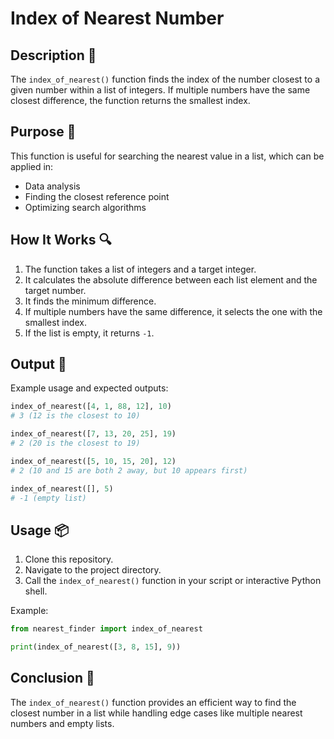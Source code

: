 # Index of Nearest Number

## Description 📝

The `index_of_nearest()` function finds the index of the number closest to a given number within a list of integers.
If multiple numbers have the same closest difference, the function returns the smallest index.

## Purpose 🎯

This function is useful for searching the nearest value in a list, which can be applied in:

-   Data analysis
-   Finding the closest reference point
-   Optimizing search algorithms

## How It Works 🔍

1. The function takes a list of integers and a target integer.
2. It calculates the absolute difference between each list element and the target number.
3. It finds the minimum difference.
4. If multiple numbers have the same difference, it selects the one with the smallest index.
5. If the list is empty, it returns `-1`.

## Output 📜

Example usage and expected outputs:

```python
index_of_nearest([4, 1, 88, 12], 10)
# 3 (12 is the closest to 10)

index_of_nearest([7, 13, 20, 25], 19)
# 2 (20 is the closest to 19)

index_of_nearest([5, 10, 15, 20], 12)
# 2 (10 and 15 are both 2 away, but 10 appears first)

index_of_nearest([], 5)
# -1 (empty list)
```

## Usage 📦

1. Clone this repository.
2. Navigate to the project directory.
3. Call the `index_of_nearest()` function in your script or interactive Python shell.

Example:

```python
from nearest_finder import index_of_nearest

print(index_of_nearest([3, 8, 15], 9))
```

## Conclusion 🚀

The `index_of_nearest()` function provides an efficient way to find the closest number in a list while handling edge cases like multiple nearest numbers and empty lists.
